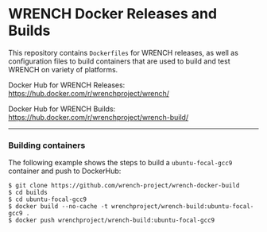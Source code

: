 # WRENCH Docker Releases and Builds

This repository contains `Dockerfiles` for WRENCH releases, as well as configuration
files to build containers that are used to build and test WRENCH on variety of platforms.

Docker Hub for WRENCH Releases: https://hub.docker.com/r/wrenchproject/wrench/

Docker Hub for WRENCH Builds: https://hub.docker.com/r/wrenchproject/wrench-build/

---

### Building containers

The following example shows the steps to build a `ubuntu-focal-gcc9` container and push to DockerHub:

```
$ git clone https://github.com/wrench-project/wrench-docker-build
$ cd builds
$ cd ubuntu-focal-gcc9
$ docker build --no-cache -t wrenchproject/wrench-build:ubuntu-focal-gcc9 .
$ docker push wrenchproject/wrench-build:ubuntu-focal-gcc9
```

